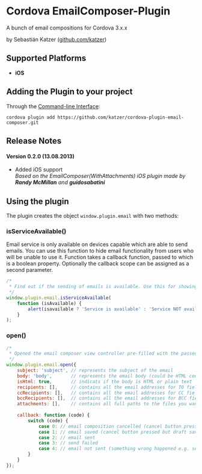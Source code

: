 Cordova EmailComposer-Plugin
====================

A bunch of email compositions for Cordova 3.x.x

by Sebastián Katzer ([github.com/katzer](https://github.com/katzer))

## Supported Platforms ##
- **iOS**

## Adding the Plugin to your project ##
Through the [Command-line Interface](http://cordova.apache.org/docs/en/3.0.0/guide_cli_index.md.html#The%20Command-line%20Interface):
```
cordova plugin add https://github.com/katzer/cordova-plugin-email-composer.git
```

## Release Notes ##
#### Version 0.2.0 (13.08.2013) ####
- Added iOS support<br>
  *Based on the EmailComposer(WithAttachments) iOS plugin made by* ***Randy McMillan*** *and* ***guidosabatini***

## Using the plugin ##
The plugin creates the object ```window.plugin.email``` with two methods:

### isServiceAvailable() ###
Email service is only available on devices capable which are able to send emails. You can use this function to hide email functionality from users who will be unable to use it. Function takes a callback function, passed to which is a boolean property. Optionally the callback scope can be assigned as a second parameter.
```javascript
/*
 * Find out if the sending of emails is available. Use this for showing/hiding email buttons.
 */
window.plugin.email.isServiceAvailable(
    function (isAvailable) {
        alert(isavailable ? 'Service is available' : 'Service NOT available');
    }
);
```

### open() ###
```javascript
/*
 * Opened the email composer view controller pre-filled with the passed properties.
 */
window.plugin.email.open({
    subject: 'subject', // represents the subject of the email
    body: 'body',       // represents the email body (could be HTML code, in this case set isHtml to true)
    isHtml: true,       // indicats if the body is HTML or plain text
    recipients: [],     // contains all the email addresses for TO field
    ccRecipients: [],   // contains all the email addresses for CC field
    bccRecipients: [],  // contains all the email addresses for BCC field
    attachments: [],    // contains all full paths to the files you want to attach
    
    callback: function (code) {
        switch (code) {
            case 0: // email composition cancelled (cancel button pressed and draft not saved)
            case 1: // email saved (cancel button pressed but draft saved)
            case 2: // email sent
            case 3: // send failed
            case 4: // email not sent (something wrong happened e.g. service is not available)
        }
    }
});
```
